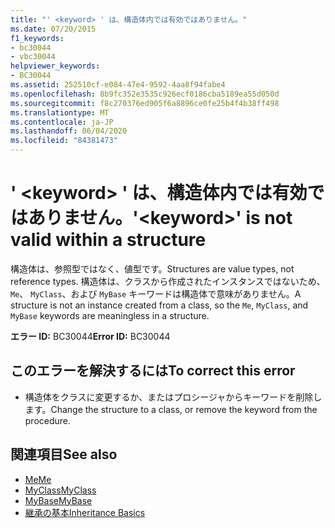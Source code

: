 ```yaml
---
title: "' <keyword> ' は、構造体内では有効ではありません。"
ms.date: 07/20/2015
f1_keywords:
- bc30044
- vbc30044
helpviewer_keywords:
- BC30044
ms.assetid: 252510cf-e084-47e4-9592-4aa8f94fabe4
ms.openlocfilehash: 8b9fc352e3535c926ecf0186cba5189ea55d050d
ms.sourcegitcommit: f8c270376ed905f6a8896ce0fe25b4f4b38ff498
ms.translationtype: MT
ms.contentlocale: ja-JP
ms.lasthandoff: 06/04/2020
ms.locfileid: "84381473"
---
```

# <a name="keyword-is-not-valid-within-a-structure"></a><span data-ttu-id="f928e-102">' \<keyword> ' は、構造体内では有効ではありません。</span><span class="sxs-lookup"><span data-stu-id="f928e-102">'\<keyword>' is not valid within a structure</span></span>
<span data-ttu-id="f928e-103">構造体は、参照型ではなく、値型です。</span><span class="sxs-lookup"><span data-stu-id="f928e-103">Structures are value types, not reference types.</span></span> <span data-ttu-id="f928e-104">構造体は、クラスから作成されたインスタンスではないため、 `Me`、 `MyClass`、および `MyBase` キーワードは構造体で意味がありません。</span><span class="sxs-lookup"><span data-stu-id="f928e-104">A structure is not an instance created from a class, so the `Me`, `MyClass`, and `MyBase` keywords are meaningless in a structure.</span></span>  
  
 <span data-ttu-id="f928e-105">**エラー ID:** BC30044</span><span class="sxs-lookup"><span data-stu-id="f928e-105">**Error ID:** BC30044</span></span>  
  
## <a name="to-correct-this-error"></a><span data-ttu-id="f928e-106">このエラーを解決するには</span><span class="sxs-lookup"><span data-stu-id="f928e-106">To correct this error</span></span>  
  
- <span data-ttu-id="f928e-107">構造体をクラスに変更するか、またはプロシージャからキーワードを削除します。</span><span class="sxs-lookup"><span data-stu-id="f928e-107">Change the structure to a class, or remove the keyword from the procedure.</span></span>  
  
## <a name="see-also"></a><span data-ttu-id="f928e-108">関連項目</span><span class="sxs-lookup"><span data-stu-id="f928e-108">See also</span></span>

- [<span data-ttu-id="f928e-109">Me</span><span class="sxs-lookup"><span data-stu-id="f928e-109">Me</span></span>](../programming-guide/program-structure/me-my-mybase-and-myclass.md#me)
- [<span data-ttu-id="f928e-110">MyClass</span><span class="sxs-lookup"><span data-stu-id="f928e-110">MyClass</span></span>](../programming-guide/program-structure/me-my-mybase-and-myclass.md#myclass)
- [<span data-ttu-id="f928e-111">MyBase</span><span class="sxs-lookup"><span data-stu-id="f928e-111">MyBase</span></span>](../programming-guide/program-structure/me-my-mybase-and-myclass.md#mybase)
- [<span data-ttu-id="f928e-112">継承の基本</span><span class="sxs-lookup"><span data-stu-id="f928e-112">Inheritance Basics</span></span>](../programming-guide/language-features/objects-and-classes/inheritance-basics.md)
